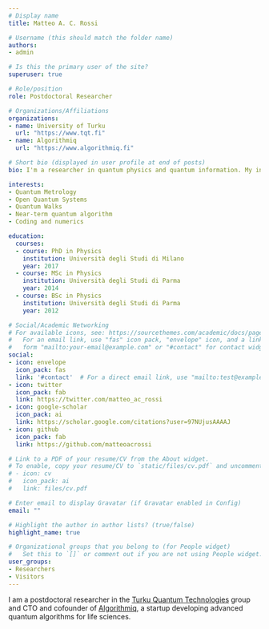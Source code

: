 ```yaml
---
# Display name
title: Matteo A. C. Rossi

# Username (this should match the folder name)
authors:
- admin

# Is this the primary user of the site?
superuser: true

# Role/position
role: Postdoctoral Researcher

# Organizations/Affiliations
organizations:
- name: University of Turku
  url: "https://www.tqt.fi"
- name: Algorithmiq
  url: "https://www.algorithmiq.fi"

# Short bio (displayed in user profile at end of posts)
bio: I'm a researcher in quantum physics and quantum information. My interests include quantum metrology, open quantum systems, quantum walks. I also love coding and numerics.

interests:
- Quantum Metrology
- Open Quantum Systems
- Quantum Walks
- Near-term quantum algorithm
- Coding and numerics

education:
  courses:
  - course: PhD in Physics
    institution: Università degli Studi di Milano
    year: 2017
  - course: MSc in Physics
    institution: Università degli Studi di Parma
    year: 2014
  - course: BSc in Physics
    institution: Università degli Studi di Parma
    year: 2012

# Social/Academic Networking
# For available icons, see: https://sourcethemes.com/academic/docs/page-builder/#icons
#   For an email link, use "fas" icon pack, "envelope" icon, and a link in the
#   form "mailto:your-email@example.com" or "#contact" for contact widget.
social:
- icon: envelope
  icon_pack: fas
  link: '#contact'  # For a direct email link, use "mailto:test@example.org".
- icon: twitter
  icon_pack: fab
  link: https://twitter.com/matteo_ac_rossi
- icon: google-scholar
  icon_pack: ai
  link: https://scholar.google.com/citations?user=97NUjusAAAAJ
- icon: github
  icon_pack: fab
  link: https://github.com/matteoacrossi

# Link to a PDF of your resume/CV from the About widget.
# To enable, copy your resume/CV to `static/files/cv.pdf` and uncomment the lines below.
# - icon: cv
#   icon_pack: ai
#   link: files/cv.pdf

# Enter email to display Gravatar (if Gravatar enabled in Config)
email: ""

# Highlight the author in author lists? (true/false)
highlight_name: true

# Organizational groups that you belong to (for People widget)
#   Set this to `[]` or comment out if you are not using People widget.
user_groups:
- Researchers
- Visitors
---
```


I am a postdoctoral researcher in the [Turku Quantum Technologies](http://www.tqt.fi) group and
CTO and cofounder of [Algorithmiq](https://www.algorithmiq.fi), a startup developing advanced quantum algorithms for life sciences.